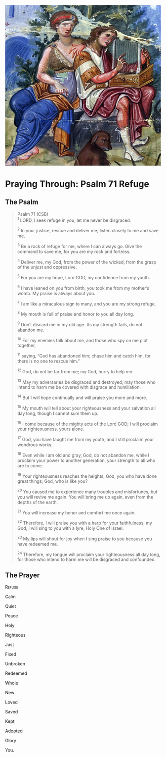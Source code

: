 <img class="intro-right" src="art-paris-psalter.jpg">

<style>
  li {list-style-type: none;}
  p + ul {
    margin-top: -18px;
}
</style>

# Praying Through: Psalm 71 Refuge

## The Psalm

>Psalm 71 (CSB)  
><sup>1</sup> LORD, I seek refuge in you; let me never be disgraced. 
>
><sup>2</sup> In your justice, rescue and deliver me; listen closely to me and save me. 
>
><sup>3</sup> Be a rock of refuge for me, where I can always go. Give the command to save me, for you are my rock and fortress. 
>
><sup>4</sup> Deliver me, my God, from the power of the wicked, from the grasp of the unjust and oppressive. 
>
><sup>5</sup> For you are my hope, Lord GOD, my confidence from my youth. 
>
><sup>6</sup> I have leaned on you from birth; you took me from my mother’s womb. My praise is always about you. 
>
><sup>7</sup> I am like a miraculous sign to many, and you are my strong refuge. 
>
><sup>8</sup> My mouth is full of praise and honor to you all day long. 
>
><sup>9</sup> Don’t discard me in my old age. As my strength fails, do not abandon me. 
>
><sup>10</sup> For my enemies talk about me, and those who spy on me plot together, 
>
><sup>11</sup> saying, “God has abandoned him; chase him and catch him, for there is no one to rescue him.” 
>
><sup>12</sup> God, do not be far from me; my God, hurry to help me. 
>
><sup>13</sup> May my adversaries be disgraced and destroyed; may those who intend to harm me be covered with disgrace and humiliation. 
>
><sup>14</sup> But I will hope continually and will praise you more and more. 
>
><sup>15</sup> My mouth will tell about your righteousness and your salvation all day long, though I cannot sum them up. 
>
><sup>16</sup> I come because of the mighty acts of the Lord GOD; I will proclaim your righteousness, yours alone. 
>
><sup>17</sup> God, you have taught me from my youth, and I still proclaim your wondrous works. 
>
><sup>18</sup> Even while I am old and gray, God, do not abandon me, while I proclaim your power to another generation, your strength to all who are to come. 
>
><sup>19</sup> Your righteousness reaches the heights, God, you who have done great things; God, who is like you? 
>
><sup>20</sup> You caused me to experience many troubles and misfortunes, but you will revive me again. You will bring me up again, even from the depths of the earth. 
>
><sup>21</sup> You will increase my honor and comfort me once again. 
>
><sup>22</sup> Therefore, I will praise you with a harp for your faithfulness, my God; I will sing to you with a lyre, Holy One of Israel. 
>
><sup>23</sup> My lips will shout for joy when I sing praise to you because you have redeemed me. 
>
><sup>24</sup> Therefore, my tongue will proclaim your righteousness all day long, for those who intend to harm me will be disgraced and confounded.

## The Prayer

<div style="font-variant: small-caps;">
Refuge
</div>

Calm

Quiet

Peace

Holy

Righteous

Just

Fixed

Unbroken

Redeemed

Whole

New

Loved

Saved

Kept

Adopted

Glory

You.
